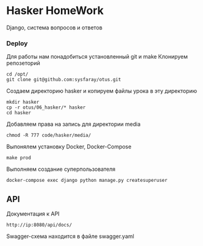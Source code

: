 # Hasker HomeWork

Django, система вопросов и ответов

### Deploy 

Для работы нам понадобиться установленный git и make
Клонируем репозеторий 
    
    cd /opt/
    git clone git@github.com:sysfaray/otus.git

Создаем директорию hasker и копируем файлы урока в эту директорию
    
    mkdir hasker
    cp -r otus/06_hasker/* hasker
    cd hasker

Добавляем права на запись для директории media

    chmod -R 777 code/hasker/media/
    
Выпонялем установку Docker, Docker-Compose
    
    make prod
    
Выполняем создание суперпользователя

    docker-compose exec django python manage.py createsuperuser

## API

Документация к API

    http://ip:8080/api/docs/

Swagger-схема находится в файле swagger.yaml
